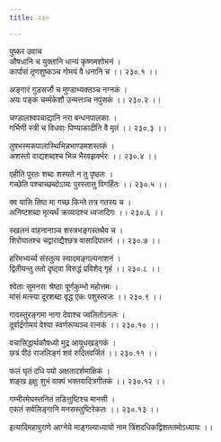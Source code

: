 ```yaml
---
title: २३०

---
```

पुष्कर उवाच  
औषधानि च युक्तानि धान्यं कृष्णमशोभनं ।  
कार्पासं तृणशुष्कञ्च गोमयं वै धनानि च ।। २३०.१ ।।  
  
अङ्गारं गुडसर्जौ च मुण्डाभ्यक्तञ्च नग्नकं ।  
अयः पङ्कं चर्म्मकेशौ उन्मत्तञ्च नपुंसकं ।। २३०.२ ।।  
  
चण्डालश्वपचाद्यानि नरा बन्धनपालकाः ।  
गर्भिणी स्त्री च विधवाः पिण्याकादीनि वै मृतं ।। २३०.३ ।।  
  
तुषभस्मकपालास्थिभिन्नभाण्डमशस्तकं ।  
अशस्तो वाद्यशब्दश्च भिन्न भैरवझर्क्भरः ।। २३०.४ ।।  
  
एहीति पुरतः शब्दः शस्यते न तु पृष्ठतः ।  
गच्छेति पश्चाच्छब्दोऽग्र्यः पुरस्तात्तु विगर्हितः ।। २३०.५ ।।  
  
क्व यासि तिष्ठ मा गच्छ किन्ते तत्र गतस्य च ।  
अनिष्टशब्दा मृत्यर्थं क्रव्यादश्च ध्वजादिगः ।। २३०.६ ।।  
  
स्खलनं वाहनानाञ्च शस्त्रभङ्गस्तथैव च ।  
शिरोघातश्च चद्वाराद्यैश्छत्र वासादिपातनं ।। २३०.७ ।।  
  
हरिमभ्यर्च्य संस्तुत्य स्यादमङ्गल्यनाशनं ।  
द्वितीयन्तु ततो दृष्ट्वा विरुद्धं प्रविशेद् गृहं ।। २३०.८ ।।  
  
श्वेताः सुमनसः श्रेष्ठाः पूर्णकुम्भो महोत्तमः ।  
मांसं मत्स्या दूरशब्दा वृद्ध एकः पशुस्त्वजः ।। २३०.९ ।।  
  
गावस्तुरङ्गमा नागा देवाश्च ज्वलितोऽनलः ।  
दूर्वार्द्रगोमयं वेश्या स्वर्णरूप्यञ्च रत्नकं ।। २३०.१० ।।  
  
वचासिद्धार्थकौषध्यो मुद्र आयुधखड्‌गकं ।  
छत्रं पीठं राजलिङ्गं शवं रुदितवर्जितं ।। २३०.११ ।।  
  
फलं घृतं दधि पयो अक्षतादर्शमाक्षिकं ।  
शङ्ख इक्षुः शुभं वाक्पं भक्तवादित्रगीतकं ।। २३०.१२ ।।  
  
गम्भीरमेघस्तनितं तडित्तुष्टिश्च मानसी ।  
एकतं सर्वलिङ्गानि मनसस्तुष्टिरेकतः ।। २३०.१३ ।।  
  
इत्यादिमहापुराणे आग्नेये माङ्गल्याध्यायो नाम त्रिंशदधिकद्विशततमोऽध्यायः ।।